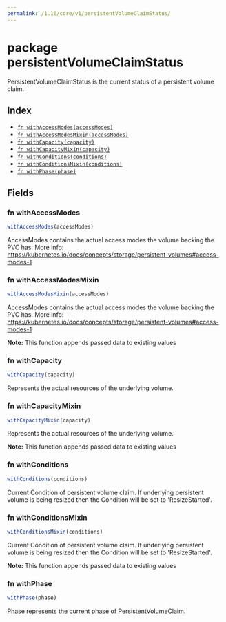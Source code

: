```yaml
---
permalink: /1.16/core/v1/persistentVolumeClaimStatus/
---
```


# package persistentVolumeClaimStatus

PersistentVolumeClaimStatus is the current status of a persistent volume claim.

## Index

* [`fn withAccessModes(accessModes)`](#fn-withaccessmodes)
* [`fn withAccessModesMixin(accessModes)`](#fn-withaccessmodesmixin)
* [`fn withCapacity(capacity)`](#fn-withcapacity)
* [`fn withCapacityMixin(capacity)`](#fn-withcapacitymixin)
* [`fn withConditions(conditions)`](#fn-withconditions)
* [`fn withConditionsMixin(conditions)`](#fn-withconditionsmixin)
* [`fn withPhase(phase)`](#fn-withphase)

## Fields

### fn withAccessModes

```ts
withAccessModes(accessModes)
```

AccessModes contains the actual access modes the volume backing the PVC has. More info: https://kubernetes.io/docs/concepts/storage/persistent-volumes#access-modes-1

### fn withAccessModesMixin

```ts
withAccessModesMixin(accessModes)
```

AccessModes contains the actual access modes the volume backing the PVC has. More info: https://kubernetes.io/docs/concepts/storage/persistent-volumes#access-modes-1

**Note:** This function appends passed data to existing values

### fn withCapacity

```ts
withCapacity(capacity)
```

Represents the actual resources of the underlying volume.

### fn withCapacityMixin

```ts
withCapacityMixin(capacity)
```

Represents the actual resources of the underlying volume.

**Note:** This function appends passed data to existing values

### fn withConditions

```ts
withConditions(conditions)
```

Current Condition of persistent volume claim. If underlying persistent volume is being resized then the Condition will be set to 'ResizeStarted'.

### fn withConditionsMixin

```ts
withConditionsMixin(conditions)
```

Current Condition of persistent volume claim. If underlying persistent volume is being resized then the Condition will be set to 'ResizeStarted'.

**Note:** This function appends passed data to existing values

### fn withPhase

```ts
withPhase(phase)
```

Phase represents the current phase of PersistentVolumeClaim.